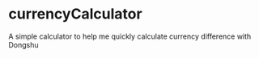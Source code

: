 # currencyCalculator
A simple calculator to help me quickly calculate currency difference with Dongshu